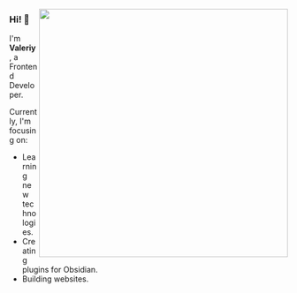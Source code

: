 <p>
  <img width="450" align='right' src="https://github.com/user-attachments/assets/c8373193-5489-4785-acaf-994caa30b347">
</p>

### Hi! 👋  
I'm **Valeriy**, a Frontend Developer.  

Currently, I'm focusing on:
- Learning new technologies.
- Creating plugins for Obsidian.
- Building websites.
